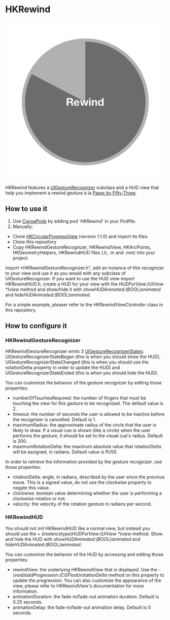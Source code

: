 HKRewind
========

![Screenshot](Screenshot.png "HKRewind")

HKRewind features a [UIGestureRecognizer](http://developer.apple.com/library/ios/#documentation/uikit/reference/UIGestureRecognizer_Class/Reference/Reference.html) subclass and a HUD view that help you implement a rewind gesture à la [Paper by Fifty-Three](http://www.fiftythree.com/paper).

How to use it
-------------

1. Use [CocoaPods](http://www.cocoapods.org) by adding *pod 'HKRewind'* in your Podfile.
2. Manually:
  * Clone [HKCircularProgressView](https://github.com/Harmek/HKCircularProgressView) (version 1.1.0) and import its files.
  * Clone this repository
  * Copy HKRewindGestureRecognizer, HKRewindView, HKArcPoints, HKGeometryHelpers, HKRewindHUD files (.h, .m and .mm) into your project.
  
Import *HKRewindGestureRecognizer.h", add an instance of this recognizer to your view and use it as you would with any subclass of UIGestureRecognizer. If you want to use the HUD view import *HKRewindHUD.h*, create a HUD for your view with the _HUDForView:(UIView *)view_ method and show/hide it with *showHUDAnimated:(BOOL)animated* and *hideHUDAnimated:(BOOL)animated*.

For a simple example, pleaser refer to the *HKRewindViewController* class in this repository.

How to configure it
-------------------

### HKRewindGestureRecognizer

HKRewindGestureRecognizer emits 3 [UIGestureRecognizerStates](http://developer.apple.com/library/ios/documentation/uikit/reference/UIGestureRecognizer_Class/Reference/Reference.html#//apple_ref/c/tdef/UIGestureRecognizerState): UIGestureRecognizerStateBegan (this is when you should show the HUD), UIGestureRecognizerStateChanged (this is when you should use the rotationDelta property in order to update the HUD) and UIGestureRecognizerStateEnded (this is when you should hide the HUD).

You can customize the behavior of the gesture recognizer by editing those properties:

* numberOfTouchesRequired: the number of fingers that must be touching the view for this gesture to be recognized. The default value is 2.
* timeout: the number of seconds the user is allowed to be inactive before the recognizer is cancelled. Default is 1.
* maximumRadius: the approximate radius of the circle that the user is likely to draw. If a visual cue is shown (like a circle) when the user performs the gesture, it should be set to the visual cue's radius. Default is 200.
* maximumRotationDelta: the maximum absolute value that rotationDelta will be assigned, in radians. Default value is Pi/50.

In order to retrieve the information provided by the gesture recognizer, use those properties:

* rotationDelta: angle, in radians, described by the user since the previous move. This is a signed value, do not use the clockwise property to negate this value.
* clockwise: boolean value determining whether the user is performing a clockwise rotation or not.
* velocity: the velocity of the rotation gesture in radians per second.

### HKRewindHUD

You should not *init* HKRewindHUD like a normal view, but instead you should use the _+ (instancetype)HUDForView:(UIView *)view_ method. Show and hide the HUD with *showHUDAnimated:(BOOL)animated* and *hideHUDAnimated:(BOOL)animated*.

You can customize the behavior of the HUD by accessing and editing those properties:

* rewindView: the underlying HKRewindView that is displayed. Use the _- (void)addProgression:(CGFloat)rotationDelta_ method on this property to update the progression. You can also customize the appearance of the view, please refer to HKRewindView's documentation for more information.
* animationDuration: the fade-in/fade-out animation duration. Default is 0.25 seconds.
* animationDelay: the fade-in/fade-out animation delay. Default is 0 seconds.
